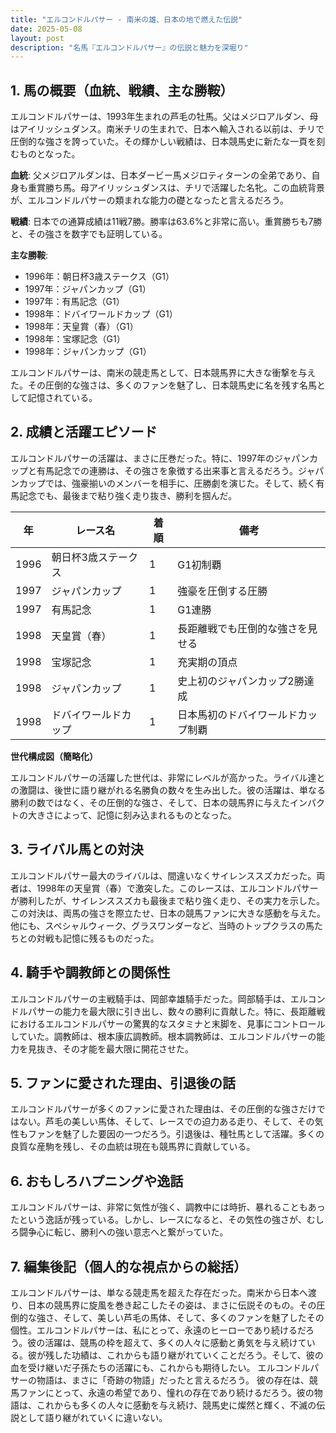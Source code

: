 ```yaml
---
title: "エルコンドルパサー - 南米の雄、日本の地で燃えた伝説"
date: 2025-05-08
layout: post
description: "名馬『エルコンドルパサー』の伝説と魅力を深堀り"
---
```


## 1. 馬の概要（血統、戦績、主な勝鞍）

エルコンドルパサーは、1993年生まれの芦毛の牡馬。父はメジロアルダン、母はアイリッシュダンス。南米チリの生まれで、日本へ輸入される以前は、チリで圧倒的な強さを誇っていた。その輝かしい戦績は、日本競馬史に新たな一頁を刻むものとなった。

**血統**:  父メジロアルダンは、日本ダービー馬メジロティターンの全弟であり、自身も重賞勝ち馬。母アイリッシュダンスは、チリで活躍した名牝。この血統背景が、エルコンドルパサーの類まれな能力の礎となったと言えるだろう。

**戦績**:  日本での通算成績は11戦7勝。勝率は63.6%と非常に高い。重賞勝ちも7勝と、その強さを数字でも証明している。

**主な勝鞍**:

* 1996年：朝日杯3歳ステークス（G1）
* 1997年：ジャパンカップ（G1）
* 1997年：有馬記念（G1）
* 1998年：ドバイワールドカップ（G1）
* 1998年：天皇賞（春）（G1）
* 1998年：宝塚記念（G1）
* 1998年：ジャパンカップ（G1）


エルコンドルパサーは、南米の競走馬として、日本競馬界に大きな衝撃を与えた。その圧倒的な強さは、多くのファンを魅了し、日本競馬史に名を残す名馬として記憶されている。


## 2. 成績と活躍エピソード

エルコンドルパサーの活躍は、まさに圧巻だった。特に、1997年のジャパンカップと有馬記念での連勝は、その強さを象徴する出来事と言えるだろう。ジャパンカップでは、強豪揃いのメンバーを相手に、圧勝劇を演じた。そして、続く有馬記念でも、最後まで粘り強く走り抜き、勝利を掴んだ。

| 年 | レース名             | 着順 | 備考                                      |
|----|----------------------|-------|-------------------------------------------|
| 1996 | 朝日杯3歳ステークス | 1     | G1初制覇                                  |
| 1997 | ジャパンカップ       | 1     | 強豪を圧倒する圧勝                       |
| 1997 | 有馬記念             | 1     | G1連勝                                  |
| 1998 | 天皇賞（春）         | 1     | 長距離戦でも圧倒的な強さを見せる         |
| 1998 | 宝塚記念             | 1     | 充実期の頂点                             |
| 1998 | ジャパンカップ       | 1     | 史上初のジャパンカップ2勝達成             |
| 1998 | ドバイワールドカップ | 1     | 日本馬初のドバイワールドカップ制覇         |


**世代構成図（簡略化）**

エルコンドルパサーの活躍した世代は、非常にレベルが高かった。ライバル達との激闘は、後世に語り継がれる名勝負の数々を生み出した。彼の活躍は、単なる勝利の数ではなく、その圧倒的な強さ、そして、日本の競馬界に与えたインパクトの大きさによって、記憶に刻み込まれるものとなった。


## 3. ライバル馬との対決

エルコンドルパサー最大のライバルは、間違いなくサイレンススズカだった。両者は、1998年の天皇賞（春）で激突した。このレースは、エルコンドルパサーが勝利したが、サイレンススズカも最後まで粘り強く走り、その実力を示した。この対決は、両馬の強さを際立たせ、日本の競馬ファンに大きな感動を与えた。他にも、スペシャルウィーク、グラスワンダーなど、当時のトップクラスの馬たちとの対戦も記憶に残るものだった。


## 4. 騎手や調教師との関係性

エルコンドルパサーの主戦騎手は、岡部幸雄騎手だった。岡部騎手は、エルコンドルパサーの能力を最大限に引き出し、数々の勝利に貢献した。特に、長距離戦におけるエルコンドルパサーの驚異的なスタミナと末脚を、見事にコントロールしていた。調教師は、根本康広調教師。根本調教師は、エルコンドルパサーの能力を見抜き、その才能を最大限に開花させた。


## 5. ファンに愛された理由、引退後の話

エルコンドルパサーが多くのファンに愛された理由は、その圧倒的な強さだけではない。芦毛の美しい馬体、そして、レースでの迫力ある走り、そして、その気性もファンを魅了した要因の一つだろう。引退後は、種牡馬として活躍。多くの良質な産駒を残し、その血統は現在も競馬界に貢献している。


## 6. おもしろハプニングや逸話

エルコンドルパサーは、非常に気性が強く、調教中には時折、暴れることもあったという逸話が残っている。しかし、レースになると、その気性の強さが、むしろ闘争心に転じ、勝利への強い意志へと繋がっていた。


## 7. 編集後記（個人的な視点からの総括）

エルコンドルパサーは、単なる競走馬を超えた存在だった。南米から日本へ渡り、日本の競馬界に旋風を巻き起こしたその姿は、まさに伝説そのもの。その圧倒的な強さ、そして、美しい芦毛の馬体、そして、多くのファンを魅了したその個性。エルコンドルパサーは、私にとって、永遠のヒーローであり続けるだろう。彼の活躍は、競馬の枠を超えて、多くの人々に感動と勇気を与え続けている。彼が残した功績は、これからも語り継がれていくことだろう。そして、彼の血を受け継いだ子孫たちの活躍にも、これからも期待したい。  エルコンドルパサーの物語は、まさに「奇跡の物語」だったと言えるだろう。  彼の存在は、競馬ファンにとって、永遠の希望であり、憧れの存在であり続けるだろう。彼の物語は、これからも多くの人々に感動を与え続け、競馬史に燦然と輝く、不滅の伝説として語り継がれていくに違いない。
